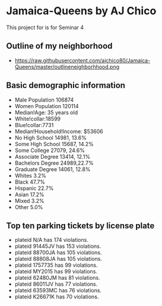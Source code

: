 # Jamaica-Queens by AJ Chico
This project for is for Seminar 4

## Outline of my neighborhood
- https://raw.githubusercontent.com/ajchico80/Jamaica-Queens/master/outlineneighborhhood.png

## Basic demographic information
- Male Population 106874 
- Women Population 120114 
- Median!Age: 35 years old 
- White!collar:18599 
- Blue!collar:7731 
- Median!Household!Income: $53606 
- No High School 14981, 13.6% 
- Some High School 15687, 14.2% 
- Some College 27079, 24.6% 
- Associate Degree 13414, 12.1% 
- Bachelors Degree 24989,22.7% 
- Graduate Degree 14061, 12.8%
- Whites 3.2% 
- Black 47.7% 
- Hispanic 22.7%
- Asian 17.2% 
- Mixed 3.2% 
- Other 5.0%

## Top ten parking tickets by license plate
- plateid N/A has 174 violations.
- plateid 91445JV has 153 violations.
- plateid 88700JA has 105 violations.
- plateid 88808JA has 105 violations.
- plateid 1757735 has 99 violations.
- plateid MY2015 has 99 violations.
- plateid 62480JM has 81 violations.
- plateid 86011JV has 77 violations.
- plateid 63593MC has 76 violations.
- plateid K26671K has 70 violations.
